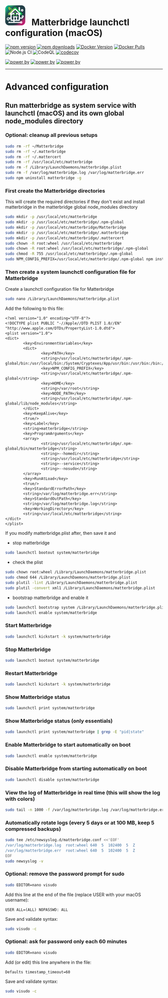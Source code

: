 # <img src="frontend/public/matterbridge.svg" alt="Matterbridge Logo" width="64px" height="64px">&nbsp;&nbsp;&nbsp;Matterbridge launchctl configuration (macOS)

[![npm version](https://img.shields.io/npm/v/matterbridge.svg)](https://www.npmjs.com/package/matterbridge)
[![npm downloads](https://img.shields.io/npm/dt/matterbridge.svg)](https://www.npmjs.com/package/matterbridge)
[![Docker Version](https://img.shields.io/docker/v/luligu/matterbridge?label=docker%20version&sort=semver)](https://hub.docker.com/r/luligu/matterbridge)
[![Docker Pulls](https://img.shields.io/docker/pulls/luligu/matterbridge.svg)](https://hub.docker.com/r/luligu/matterbridge)
![Node.js CI](https://github.com/Luligu/matterbridge/actions/workflows/build.yml/badge.svg)
![CodeQL](https://github.com/Luligu/matterbridge/actions/workflows/codeql.yml/badge.svg)
[![codecov](https://codecov.io/gh/Luligu/matterbridge/branch/main/graph/badge.svg)](https://codecov.io/gh/Luligu/matterbridge)

[![power by](https://img.shields.io/badge/powered%20by-matter--history-blue)](https://www.npmjs.com/package/matter-history)
[![power by](https://img.shields.io/badge/powered%20by-node--ansi--logger-blue)](https://www.npmjs.com/package/node-ansi-logger)
[![power by](https://img.shields.io/badge/powered%20by-node--persist--manager-blue)](https://www.npmjs.com/package/node-persist-manager)

---

# Advanced configuration

## Run matterbridge as system service with launchctl (macOS) and its own global node_modules directory

### Optional: cleanup all previous setups

```bash
sudo rm -rf ~/Matterbridge
sudo rm -rf ~/.matterbridge
sudo rm -rf ~/.mattercert
sudo rm -rf /usr/local/etc/matterbridge
sudo rm -f /Library/LaunchDaemons/matterbridge.plist
sudo rm -f /var/log/matterbridge.log /var/log/matterbridge.err
sudo npm uninstall matterbridge -g
```

### First create the Matterbridge directories

This will create the required directories if they don't exist and install matterbridge in the matterbridge global node_modules directory

```bash
sudo mkdir -p /usr/local/etc/matterbridge
sudo mkdir -p /usr/local/etc/matterbridge/.npm-global
sudo mkdir -p /usr/local/etc/matterbridge/Matterbridge
sudo mkdir -p /usr/local/etc/matterbridge/.matterbridge
sudo mkdir -p /usr/local/etc/matterbridge/.mattercert
sudo chown -R root:wheel /usr/local/etc/matterbridge
sudo chown -R root:wheel /usr/local/etc/matterbridge/.npm-global
sudo chmod -R 755 /usr/local/etc/matterbridge/.npm-global
sudo NPM_CONFIG_PREFIX=/usr/local/etc/matterbridge/.npm-global npm install -g matterbridge --omit=dev
```

### Then create a system launchctl configuration file for Matterbridge

Create a launchctl configuration file for Matterbridge

```bash
sudo nano /Library/LaunchDaemons/matterbridge.plist
```

Add the following to this file:

```
<?xml version="1.0" encoding="UTF-8"?>
<!DOCTYPE plist PUBLIC "-//Apple//DTD PLIST 1.0//EN" "http://www.apple.com/DTDs/PropertyList-1.0.dtd">
<plist version="1.0">
<dict>
        <key>EnvironmentVariables</key>
        <dict>
                <key>PATH</key>
                <string>/usr/local/etc/matterbridge/.npm-global/bin:/usr/local/bin:/System/Cryptexes/App/usr/bin:/usr/bin:/bin:/usr/sbin:/sbin:/var/run/com.apple.security.cryptexd/codex.system/bootstrap/usr/local/bin:/var/run/com.apple.security.cryptexd/codex.system/bootstrap/usr/bin:/var/run/com.apple.security.cryptexd/codex.system/bootstrap/usr/appleinternal/bin</string>
                <key>NPM_CONFIG_PREFIX</key>
                <string>/usr/local/etc/matterbridge/.npm-global</string>
                <key>HOME</key>
                <string>/var/root</string>
                <key>NODE_PATH</key>
                <string>/usr/local/etc/matterbridge/.npm-global/lib/node_modules</string>
        </dict>
        <key>KeepAlive</key>
        <true/>
        <key>Label</key>
        <string>matterbridge</string>
        <key>ProgramArguments</key>
        <array>
                <string>/usr/local/etc/matterbridge/.npm-global/bin/matterbridge</string>
                <string>--homedir</string>
                <string>/usr/local/etc/matterbridge</string>
                <string>--service</string>
                <string>--nosudo</string>
        </array>
        <key>RunAtLoad</key>
        <true/>
        <key>StandardErrorPath</key>
        <string>/var/log/matterbridge.err</string>
        <key>StandardOutPath</key>
        <string>/var/log/matterbridge.log</string>
        <key>WorkingDirectory</key>
        <string>/usr/local/etc/matterbridge</string>
</dict>
</plist>
```

If you modify matterbridge.plist after, then save it and

- stop matterbridge

```bash
sudo launchctl bootout system/matterbridge
```

- check the plist

```bash
sudo chown root:wheel /Library/LaunchDaemons/matterbridge.plist
sudo chmod 644 /Library/LaunchDaemons/matterbridge.plist
sudo plutil -lint /Library/LaunchDaemons/matterbridge.plist
sudo plutil -convert xml1 /Library/LaunchDaemons/matterbridge.plist
```

- bootstrap matterbridge and enable it

```bash
sudo launchctl bootstrap system /Library/LaunchDaemons/matterbridge.plist
sudo launchctl enable system/matterbridge
```

### Start Matterbridge

```bash
sudo launchctl kickstart -k system/matterbridge
```

### Stop Matterbridge

```bash
sudo launchctl bootout system/matterbridge
```

### Restart Matterbridge

```bash
sudo launchctl kickstart -k system/matterbridge
```

### Show Matterbridge status

```bash
sudo launchctl print system/matterbridge
```

### Show Matterbridge status (only essentials)

```bash
sudo launchctl print system/matterbridge | grep -E "pid|state"
```

### Enable Matterbridge to start automatically on boot

```bash
sudo launchctl enable system/matterbridge
```

### Disable Matterbridge from starting automatically on boot

```bash
sudo launchctl disable system/matterbridge
```

### View the log of Matterbridge in real time (this will show the log with colors)

```bash
sudo tail -n 1000 -f /var/log/matterbridge.log /var/log/matterbridge.err
```

### Automatically rotate logs (every 5 days or at 100 MB, keep 5 compressed backups)

```bash
sudo tee /etc/newsyslog.d/matterbridge.conf <<'EOF'
/var/log/matterbridge.log  root:wheel 640  5  102400  5  Z
/var/log/matterbridge.err  root:wheel 640  5  102400  5  Z
EOF
sudo newsyslog -v
```

### Optional: remove the password prompt for sudo

```bash
sudo EDITOR=nano visudo
```

Add this line at the end of the file (replace USER with your macOS username):

```
USER ALL=(ALL) NOPASSWD: ALL
```

Save and validate syntax:

```bash
sudo visudo -c
```

### Optional: ask for password only each 60 minutes

```bash
sudo EDITOR=nano visudo
```

Add (or edit) this line anywhere in the file:

```
Defaults timestamp_timeout=60
```

Save and validate syntax:

```bash
sudo visudo -c
```
